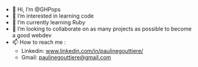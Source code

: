 - 👋 Hi, I’m @GHPops
- 👀 I’m interested in learning code
- 🌱 I’m currently learning Ruby
- 💞️ I’m looking to collaborate on as many projects as possible to become a good webdev
- 📫 How to reach me :
    * Linkedin: www.linkedin.com/in/paulinegouttiere/
    * Gmail: paulinegouttiere@gmail.com

